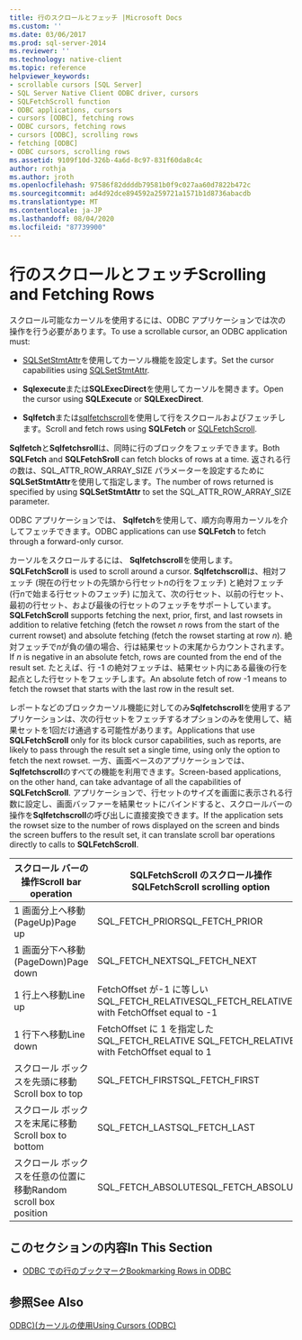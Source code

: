 ```yaml
---
title: 行のスクロールとフェッチ |Microsoft Docs
ms.custom: ''
ms.date: 03/06/2017
ms.prod: sql-server-2014
ms.reviewer: ''
ms.technology: native-client
ms.topic: reference
helpviewer_keywords:
- scrollable cursors [SQL Server]
- SQL Server Native Client ODBC driver, cursors
- SQLFetchScroll function
- ODBC applications, cursors
- cursors [ODBC], fetching rows
- ODBC cursors, fetching rows
- cursors [ODBC], scrolling rows
- fetching [ODBC]
- ODBC cursors, scrolling rows
ms.assetid: 9109f10d-326b-4a6d-8c97-831f60da8c4c
author: rothja
ms.author: jroth
ms.openlocfilehash: 97586f82ddddb79581b0f9c027aa60d7822b472c
ms.sourcegitcommit: ad4d92dce894592a259721a1571b1d8736abacdb
ms.translationtype: MT
ms.contentlocale: ja-JP
ms.lasthandoff: 08/04/2020
ms.locfileid: "87739900"
---
```

# <a name="scrolling-and-fetching-rows"></a><span data-ttu-id="72500-102">行のスクロールとフェッチ</span><span class="sxs-lookup"><span data-stu-id="72500-102">Scrolling and Fetching Rows</span></span>
  <span data-ttu-id="72500-103">スクロール可能なカーソルを使用するには、ODBC アプリケーションでは次の操作を行う必要があります。</span><span class="sxs-lookup"><span data-stu-id="72500-103">To use a scrollable cursor, an ODBC application must:</span></span>  
  
-   <span data-ttu-id="72500-104">[SQLSetStmtAttr](../native-client-odbc-api/sqlsetstmtattr.md)を使用してカーソル機能を設定します。</span><span class="sxs-lookup"><span data-stu-id="72500-104">Set the cursor capabilities using [SQLSetStmtAttr](../native-client-odbc-api/sqlsetstmtattr.md).</span></span>  
  
-   <span data-ttu-id="72500-105">**Sqlexecute**または**SQLExecDirect**を使用してカーソルを開きます。</span><span class="sxs-lookup"><span data-stu-id="72500-105">Open the cursor using **SQLExecute** or **SQLExecDirect**.</span></span>  
  
-   <span data-ttu-id="72500-106">**Sqlfetch**または[sqlfetchscroll](../native-client-odbc-api/sqlfetchscroll.md)を使用して行をスクロールおよびフェッチします。</span><span class="sxs-lookup"><span data-stu-id="72500-106">Scroll and fetch rows using **SQLFetch** or [SQLFetchScroll](../native-client-odbc-api/sqlfetchscroll.md).</span></span>  
  
 <span data-ttu-id="72500-107">**Sqlfetch**と**Sqlfetchsroll**は、同時に行のブロックをフェッチできます。</span><span class="sxs-lookup"><span data-stu-id="72500-107">Both **SQLFetch** and **SQLFetchSroll** can fetch blocks of rows at a time.</span></span> <span data-ttu-id="72500-108">返される行の数は、SQL_ATTR_ROW_ARRAY_SIZE パラメーターを設定するために**SQLSetStmtAttr**を使用して指定します。</span><span class="sxs-lookup"><span data-stu-id="72500-108">The number of rows returned is specified by using **SQLSetStmtAttr** to set the SQL_ATTR_ROW_ARRAY_SIZE parameter.</span></span>  
  
 <span data-ttu-id="72500-109">ODBC アプリケーションでは、 **Sqlfetch**を使用して、順方向専用カーソルを介してフェッチできます。</span><span class="sxs-lookup"><span data-stu-id="72500-109">ODBC applications can use **SQLFetch** to fetch through a forward-only cursor.</span></span>  
  
 <span data-ttu-id="72500-110">カーソルをスクロールするには、 **Sqlfetchscroll**を使用します。</span><span class="sxs-lookup"><span data-stu-id="72500-110">**SQLFetchScroll** is used to scroll around a cursor.</span></span> <span data-ttu-id="72500-111">**Sqlfetchscroll**は、相対フェッチ (現在の行セットの先頭から行セット*n*の行をフェッチ) と絶対フェッチ (行*n*で始まる行セットのフェッチ) に加えて、次の行セット、以前の行セット、最初の行セット、および最後の行セットのフェッチをサポートしています。</span><span class="sxs-lookup"><span data-stu-id="72500-111">**SQLFetchScroll** supports fetching the next, prior, first, and last rowsets in addition to relative fetching (fetch the rowset *n* rows from the start of the current rowset) and absolute fetching (fetch the rowset starting at row *n*).</span></span> <span data-ttu-id="72500-112">絶対フェッチで*n*が負の値の場合、行は結果セットの末尾からカウントされます。</span><span class="sxs-lookup"><span data-stu-id="72500-112">If *n* is negative in an absolute fetch, rows are counted from the end of the result set.</span></span> <span data-ttu-id="72500-113">たとえば、行 -1 の絶対フェッチは、結果セット内にある最後の行を起点とした行セットをフェッチします。</span><span class="sxs-lookup"><span data-stu-id="72500-113">An absolute fetch of row -1 means to fetch the rowset that starts with the last row in the result set.</span></span>  
  
 <span data-ttu-id="72500-114">レポートなどのブロックカーソル機能に対してのみ**Sqlfetchscroll**を使用するアプリケーションは、次の行セットをフェッチするオプションのみを使用して、結果セットを1回だけ通過する可能性があります。</span><span class="sxs-lookup"><span data-stu-id="72500-114">Applications that use **SQLFetchScroll** only for its block cursor capabilities, such as reports, are likely to pass through the result set a single time, using only the option to fetch the next rowset.</span></span> <span data-ttu-id="72500-115">一方、画面ベースのアプリケーションでは、 **Sqlfetchscroll**のすべての機能を利用できます。</span><span class="sxs-lookup"><span data-stu-id="72500-115">Screen-based applications, on the other hand, can take advantage of all the capabilities of **SQLFetchScroll**.</span></span> <span data-ttu-id="72500-116">アプリケーションで、行セットのサイズを画面に表示される行数に設定し、画面バッファーを結果セットにバインドすると、スクロールバーの操作を**Sqlfetchscroll**の呼び出しに直接変換できます。</span><span class="sxs-lookup"><span data-stu-id="72500-116">If the application sets the rowset size to the number of rows displayed on the screen and binds the screen buffers to the result set, it can translate scroll bar operations directly to calls to **SQLFetchScroll**.</span></span>  
  
|<span data-ttu-id="72500-117">スクロール バーの操作</span><span class="sxs-lookup"><span data-stu-id="72500-117">Scroll bar operation</span></span>|<span data-ttu-id="72500-118">SQLFetchScroll のスクロール操作</span><span class="sxs-lookup"><span data-stu-id="72500-118">SQLFetchScroll scrolling option</span></span>|  
|--------------------------|-------------------------------------|  
|<span data-ttu-id="72500-119">1 画面分上へ移動 (PageUp)</span><span class="sxs-lookup"><span data-stu-id="72500-119">Page up</span></span>|<span data-ttu-id="72500-120">SQL_FETCH_PRIOR</span><span class="sxs-lookup"><span data-stu-id="72500-120">SQL_FETCH_PRIOR</span></span>|  
|<span data-ttu-id="72500-121">1 画面分下へ移動 (PageDown)</span><span class="sxs-lookup"><span data-stu-id="72500-121">Page down</span></span>|<span data-ttu-id="72500-122">SQL_FETCH_NEXT</span><span class="sxs-lookup"><span data-stu-id="72500-122">SQL_FETCH_NEXT</span></span>|  
|<span data-ttu-id="72500-123">1 行上へ移動</span><span class="sxs-lookup"><span data-stu-id="72500-123">Line up</span></span>|<span data-ttu-id="72500-124">FetchOffset が-1 に等しい SQL_FETCH_RELATIVE</span><span class="sxs-lookup"><span data-stu-id="72500-124">SQL_FETCH_RELATIVE with FetchOffset equal to -1</span></span>|  
|<span data-ttu-id="72500-125">1 行下へ移動</span><span class="sxs-lookup"><span data-stu-id="72500-125">Line down</span></span>|<span data-ttu-id="72500-126">FetchOffset に 1 を指定した SQL_FETCH_RELATIVE </span><span class="sxs-lookup"><span data-stu-id="72500-126">SQL_FETCH_RELATIVE with FetchOffset equal to 1</span></span>|  
|<span data-ttu-id="72500-127">スクロール ボックスを先頭に移動</span><span class="sxs-lookup"><span data-stu-id="72500-127">Scroll box to top</span></span>|<span data-ttu-id="72500-128">SQL_FETCH_FIRST</span><span class="sxs-lookup"><span data-stu-id="72500-128">SQL_FETCH_FIRST</span></span>|  
|<span data-ttu-id="72500-129">スクロール ボックスを末尾に移動</span><span class="sxs-lookup"><span data-stu-id="72500-129">Scroll box to bottom</span></span>|<span data-ttu-id="72500-130">SQL_FETCH_LAST</span><span class="sxs-lookup"><span data-stu-id="72500-130">SQL_FETCH_LAST</span></span>|  
|<span data-ttu-id="72500-131">スクロール ボックスを任意の位置に移動</span><span class="sxs-lookup"><span data-stu-id="72500-131">Random scroll box position</span></span>|<span data-ttu-id="72500-132">SQL_FETCH_ABSOLUTE</span><span class="sxs-lookup"><span data-stu-id="72500-132">SQL_FETCH_ABSOLUTE</span></span>|  
  
## <a name="in-this-section"></a><span data-ttu-id="72500-133">このセクションの内容</span><span class="sxs-lookup"><span data-stu-id="72500-133">In This Section</span></span>  
  
-   [<span data-ttu-id="72500-134">ODBC での行のブックマーク</span><span class="sxs-lookup"><span data-stu-id="72500-134">Bookmarking Rows in ODBC</span></span>](scrolling-and-fetching-rows-bookmarking-rows-in-odbc.md)  
  
## <a name="see-also"></a><span data-ttu-id="72500-135">参照</span><span class="sxs-lookup"><span data-stu-id="72500-135">See Also</span></span>  
 [<span data-ttu-id="72500-136">ODBC&#41;&#40;カーソルの使用</span><span class="sxs-lookup"><span data-stu-id="72500-136">Using Cursors &#40;ODBC&#41;</span></span>](using-cursors-odbc.md)  
  
  

